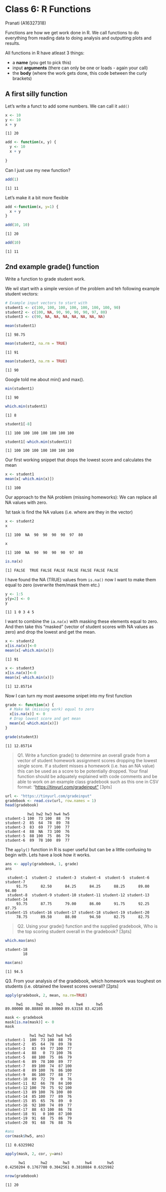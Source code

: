 # Class 6: R Functions
Pranati (A16327318)

Functions are how we get work done in R. We call functions to do
everything from reading data to doing analysis and outputting plots and
results.

All functions in R have atleast 3 things:

- a **name** (you get to pick this)
- input **arguments** (there can only be one or loads - again your call)
- the **body** (where the work gets done, this code between the curly
  brackets)

## A first silly function

Let’s write a funct to add some numbers. We can call it `add()`

``` r
x <- 10
y <- 10
x + y
```

    [1] 20

``` r
add <- function(x, y) {
  y <- 10
  x + y
  
}
```

Can I just use my new function?

``` r
add(1)
```

    [1] 11

Let’s make it a bit more flexible

``` r
add <-function(x, y=1) {
  x + y
}

add(10, 10)
```

    [1] 20

``` r
add(10)
```

    [1] 11

## 2nd example grade() function

Write a function to grade student work.

We wil start with a simple version of the problem and teh following
example student vectors:

``` r
# Example input vectors to start with
student1 <- c(100, 100, 100, 100, 100, 100, 100, 90)
student2 <- c(100, NA, 90, 90, 90, 90, 97, 80)
student3 <- c(90, NA, NA, NA, NA, NA, NA, NA)
```

``` r
mean(student1)
```

    [1] 98.75

``` r
mean(student2, na.rm = TRUE)
```

    [1] 91

``` r
mean(student3, na.rm = TRUE)
```

    [1] 90

Google told me about min() and max().

``` r
min(student1)
```

    [1] 90

``` r
which.min(student1)
```

    [1] 8

``` r
student1[-8]
```

    [1] 100 100 100 100 100 100 100

``` r
student1[-which.min(student1)]
```

    [1] 100 100 100 100 100 100 100

Our first working snippet that drops the lowest score and calculates the
mean

``` r
x <- student1
mean(x[-which.min(x)])
```

    [1] 100

Our approach to the NA problem (missing homeworks): We can replace all
NA values with zero.

1st task is find the NA values (i.e. where are they in the vector)

``` r
x <- student2
x
```

    [1] 100  NA  90  90  90  90  97  80

``` r
x
```

    [1] 100  NA  90  90  90  90  97  80

``` r
is.na(x)
```

    [1] FALSE  TRUE FALSE FALSE FALSE FALSE FALSE FALSE

I have found the NA (TRUE) values from `is.na()` now I want to make them
equal to zero (overwrite them/mask them etc.)

``` r
y <- 1:5
y[y=2] <- 0
y
```

    [1] 1 0 3 4 5

I want to combine the `ia.na(x)` with masking these elements equal to
zero. And then take this “masked” (vector of student scores with NA
values as zero) and drop the lowest and get the mean.

``` r
x <- student2
x[is.na(x)]<-0
mean(x[-which.min(x)])
```

    [1] 91

``` r
x <- student3
x[is.na(x)]<-0
mean(x[-which.min(x)])
```

    [1] 12.85714

Now I can turn my most awesome snipet into my first function

``` r
grade <- function(x) {
  # Make NA (missing work) equal to zero
  x[is.na(x)] <- 0
  # Drop lowest score and get mean
  mean(x[-which.min(x)])
}
```

``` r
grade(student3)
```

    [1] 12.85714

> Q1. Write a function grade() to determine an overall grade from a
> vector of student homework assignment scores dropping the lowest
> single score. If a student misses a homework (i.e. has an NA value)
> this can be used as a score to be potentially dropped. Your final
> function should be adquately explained with code comments and be able
> to work on an example class gradebook such as this one in CSV format:
> “https://tinyurl.com/gradeinput” \[3pts\]

``` r
url <- "https://tinyurl.com/gradeinput"
gradebook <- read.csv(url, row.names = 1)
head(gradebook)
```

              hw1 hw2 hw3 hw4 hw5
    student-1 100  73 100  88  79
    student-2  85  64  78  89  78
    student-3  83  69  77 100  77
    student-4  88  NA  73 100  76
    student-5  88 100  75  86  79
    student-6  89  78 100  89  77

The `apply()` function in R is super useful but can be a little
confusing to begin with. Lets have a look how it works.

``` r
ans <- apply(gradebook, 1, grade)
ans
```

     student-1  student-2  student-3  student-4  student-5  student-6  student-7 
         91.75      82.50      84.25      84.25      88.25      89.00      94.00 
     student-8  student-9 student-10 student-11 student-12 student-13 student-14 
         93.75      87.75      79.00      86.00      91.75      92.25      87.75 
    student-15 student-16 student-17 student-18 student-19 student-20 
         78.75      89.50      88.00      94.50      82.75      82.75 

> Q2. Using your grade() function and the supplied gradebook, Who is the
> top scoring student overall in the gradebook? \[3pts\]

``` r
which.max(ans)
```

    student-18 
            18 

``` r
max(ans)
```

    [1] 94.5

Q3. From your analysis of the gradebook, which homework was toughest on
students (i.e. obtained the lowest scores overall? \[2pts\]

``` r
apply(gradebook, 2, mean, na.rm=TRUE)
```

         hw1      hw2      hw3      hw4      hw5 
    89.00000 80.88889 80.80000 89.63158 83.42105 

``` r
mask <- gradebook
mask[is.na(mask)] <- 0
mask
```

               hw1 hw2 hw3 hw4 hw5
    student-1  100  73 100  88  79
    student-2   85  64  78  89  78
    student-3   83  69  77 100  77
    student-4   88   0  73 100  76
    student-5   88 100  75  86  79
    student-6   89  78 100  89  77
    student-7   89 100  74  87 100
    student-8   89 100  76  86 100
    student-9   86 100  77  88  77
    student-10  89  72  79   0  76
    student-11  82  66  78  84 100
    student-12 100  70  75  92 100
    student-13  89 100  76 100  80
    student-14  85 100  77  89  76
    student-15  85  65  76  89   0
    student-16  92 100  74  89  77
    student-17  88  63 100  86  78
    student-18  91   0 100  87 100
    student-19  91  68  75  86  79
    student-20  91  68  76  88  76

``` r
#ans
cor(mask$hw5, ans)
```

    [1] 0.6325982

``` r
apply(mask, 2, cor, y=ans)
```

          hw1       hw2       hw3       hw4       hw5 
    0.4250204 0.1767780 0.3042561 0.3810884 0.6325982 

``` r
nrow(gradebook)
```

    [1] 20
